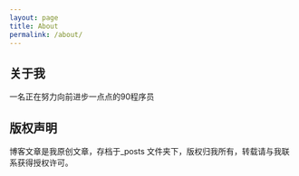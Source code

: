 ```yaml
---
layout: page
title: About
permalink: /about/
---
```


## 关于我
一名正在努力向前进步一点点的90程序员

## 版权声明

博客文章是我原创文章，存档于_posts 文件夹下，版权归我所有，转载请与我联系获得授权许可。
